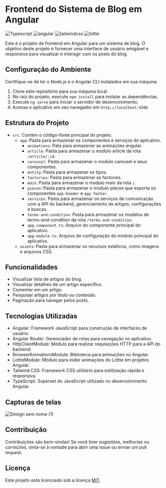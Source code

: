 # Frontend do Sistema de Blog em Angular

![Typescript](https://img.shields.io/badge/-TypeScript-white?style=for-the-badge&logo=typescript&color=3178C6&logoColor=white)
![angular](https://img.shields.io/badge/-angular-white?style=for-the-badge&logo=angular&color=DD0031&logoColor=white)
![tailwindcss](https://img.shields.io/badge/-tailwind_css-white?style=for-the-badge&logo=tailwindcss&color=06B6D4&logoColor=white)
![lottie](https://img.shields.io/badge/-Lottie-white?style=for-the-badge&color=08ccbc&logoColor=white)

Este é o projeto de frontend em Angular para um sistema de blog. O objetivo deste projeto é fornecer uma interface de usuário amigável e responsiva para visualizar e interagir com os posts do blog.

## Configuração do Ambiente

Certifique-se de ter o Node.js e o Angular CLI instalados em sua máquina.

1. Clone este repositório para sua máquina local.
2. Na raiz do projeto, execute `npm install` para instalar as dependências.
3. Execute `ng serve` para iniciar o servidor de desenvolvimento.
4. Acesse o aplicativo em seu navegador em `http://localhost:4200`.

## Estrutura do Projeto

- `src`: Contém o código-fonte principal do projeto.
  - `app`: Pasta para armazenar os componentes e serviços do aplicativo.
    - `animations`: Pata para armazenar as animações angular.
    - `article`: Pasta para armazenar o modulo article da rota `/article/:id`.
    - `carousel`: Pasta para armazenar o modulo carousel e seus componentes.
    - `entity`: Pasta para armazenar os tipos.
    - `factories`: Pasta para armazenar as factories.
    - `main`: Pasta para armazenar o modulo main da rota `/`.
    - `pieces`: Pasta para armazenar o modulo pieces que exporta os componentes `app-header` e `app-footer`.
    - `services`: Pasta para armazenar os serviços de comunicação com a API do backend, gerenciamento de artigos, configurações e buscas.
    - `terms-and-condition`: Pasta para armazenar os modelos de terms-and-condition da rota `/terms-and-condition`.
    - `app.component.ts`: Arquivo do componente principal do aplicativo.
    - `app.module.ts`: Arquivo de configuração do módulo principal do aplicativo.
  - `assets`: Pasta para armazenar os recursos estáticos, como imagens e arquivos CSS.

## Funcionalidades

- Visualizar lista de artigos do blog.
- Visualizar detalhes de um artigo específico.
- Comentar em um artigo.
- Pesquisar artigos por título ou conteúdo.
- Paginação para navegar pelos posts.

## Tecnologias Utilizadas

- Angular: Framework JavaScript para construção de interfaces de usuário.
- Angular Router: Gerenciador de rotas para navegação no aplicativo.
- HttpClientModule: Módulo para realizar requisições HTTP para a API do backend.
- BrowserAnimationsModule: Biblioteca para animações no Angular.
- LottieModule: Módulo para exibir animações do Lottie em projetos Angular.
- Tailwind CSS: Framework CSS utilitário para estilização rápida e responsiva.
- TypeScript: Superset do JavaScript utilizado no desenvolvimento Angular.

## Capturas de telas

![Design sem nome (1)](https://github.com/SilvioCavalcantiBonfim/angular-blog/assets/89864715/572a077d-8c2e-4d40-b61f-3cecb9397228)

## Contribuição

Contribuições são bem-vindas! Se você tiver sugestões, melhorias ou correções, sinta-se à vontade para abrir uma issue ou enviar um pull request.

## Licença

Este projeto está licenciado sob a licença [MIT](LICENSE).
